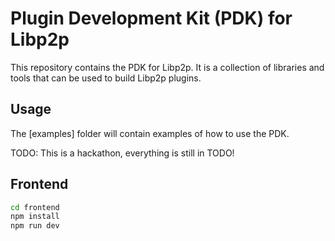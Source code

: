 # Plugin Development Kit (PDK) for Libp2p

This repository contains the PDK for Libp2p. It is a collection of libraries and tools that can be used to build Libp2p plugins.

## Usage

The [examples] folder will contain examples of how to use the PDK.

TODO: This is a hackathon, everything is still in TODO!

## Frontend

```sh
cd frontend
npm install
npm run dev
```
